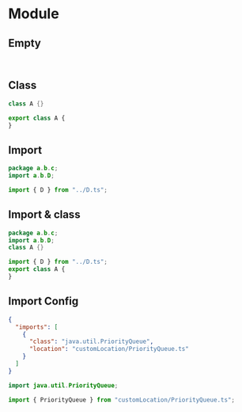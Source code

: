 # Module

## Empty
```java
```
```typescript
```

## Class
```java
class A {}
```
```typescript
export class A {
}
```

## Import
```java
package a.b.c;
import a.b.D;
```
```typescript
import { D } from "../D.ts";
```

## Import & class
```java
package a.b.c;
import a.b.D;
class A {}
```
```typescript
import { D } from "../D.ts";
export class A {
}
```

## Import Config
```json
{
  "imports": [
    {
      "class": "java.util.PriorityQueue",
      "location": "customLocation/PriorityQueue.ts"
    }
  ]
}
```
```java
import java.util.PriorityQueue;
```
```typescript
import { PriorityQueue } from "customLocation/PriorityQueue.ts";
```
